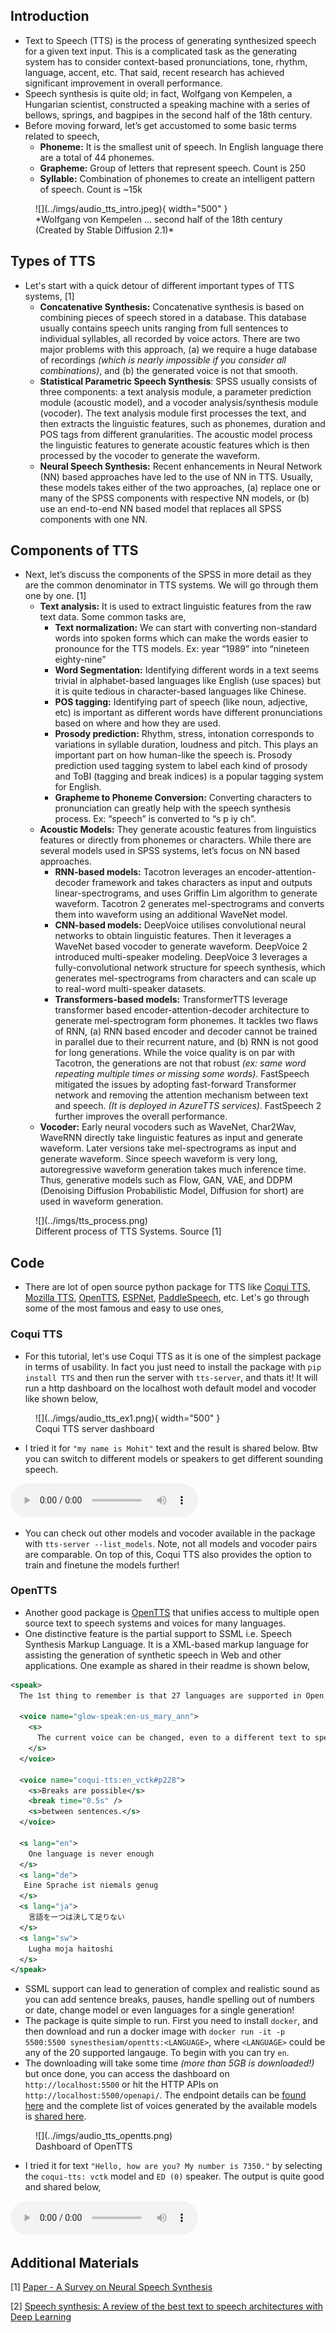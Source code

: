## Introduction

- Text to Speech (TTS) is the process of generating synthesized speech for a given text input. This is a complicated task as the generating system has to consider context-based pronunciations, tone, rhythm, language, accent, etc. That said, recent research has achieved significant improvement in overall performance.
- Speech synthesis is quite old; in fact, Wolfgang von Kempelen, a Hungarian scientist, constructed a speaking machine with a series of bellows, springs, and bagpipes in the second half of the 18th century.
- Before moving forward, let’s get accustomed to some basic terms related to speech,
  - **Phoneme:** It is the smallest unit of speech. In English language there are a total of 44 phonemes.
  - **Grapheme:** Group of letters that represent speech. Count is 250
  - **Syllable:** Combination of phonemes to create an intelligent pattern of speech. Count is ~15k

<figure markdown> 
    ![](../imgs/audio_tts_intro.jpeg){ width="500" }
    <figcaption>*Wolfgang von Kempelen ... second half of the 18th century (Created by Stable Diffusion 2.1)*</figcaption>
</figure>

## Types of TTS

- Let's start with a quick detour of different important types of TTS systems, [1]
  - **Concatenative Synthesis:** Concatenative synthesis is based on combining pieces of speech stored in a database. This database usually contains speech units ranging from full sentences to individual syllables, all recorded by voice actors. There are two major problems with this approach, (a) we require a huge database of recordings *(which is nearly impossible if you consider all combinations)*, and (b) the generated voice is not that smooth.
  - **Statistical Parametric Speech Synthesis**: SPSS usually consists of three components: a text analysis module, a parameter prediction module (acoustic model), and a vocoder analysis/synthesis module (vocoder). The text analysis module first processes the text, and then extracts the linguistic features, such as phonemes, duration and POS tags from different granularities. The acoustic model process the linguistic features to generate acoustic features which is then processed by the vocoder to generate the waveform.
  - **Neural Speech Synthesis:** Recent enhancements in Neural Network (NN) based approaches have led to the use of NN in TTS. Usually, these models takes either of the two approaches, (a) replace one or many of the SPSS components with respective NN models, or (b) use an end-to-end NN based model that replaces all SPSS components with one NN.

## Components of TTS

- Next, let’s discuss the components of the SPSS in more detail as they are the common denominator in TTS systems. We will go through them one by one. [1]
  - **Text analysis:** It is used to extract linguistic features from the raw text data. Some common tasks are,
    - **Text normalization:** We can start with converting non-standard words into spoken forms which can make the words easier to pronounce for the TTS models. Ex: year “1989” into “nineteen eighty-nine”
    - **Word Segmentation:** Identifying different words in a text seems trivial in alphabet-based languages like English (use spaces) but it is quite tedious in character-based languages like Chinese.
    - **POS tagging:** Identifying part of speech (like noun, adjective, etc) is important as different words have different pronunciations based on where and how they are used.
    - **Prosody prediction:** Rhythm, stress, intonation corresponds to variations in syllable duration, loudness and pitch. This plays an important part on how human-like the speech is. Prosody prediction used tagging system to label each kind of prosody and ToBI (tagging and break indices) is a popular tagging system for English.
    - **Grapheme to Phoneme Conversion:** Converting characters to pronunciation can greatly help with the speech synthesis process. Ex: “speech” is converted to “s p iy ch”.
  - **Acoustic Models:** They generate acoustic features from linguistics features or directly from phonemes or characters. While there are several models used in SPSS systems, let’s focus on NN based approaches.
    - **RNN-based models:** Tacotron leverages an encoder-attention-decoder framework and takes characters as input and outputs linear-spectrograms, and uses Griffin Lim algorithm to generate waveform. Tacotron 2 generates mel-spectrograms
    and converts them into waveform using an additional WaveNet model.
    - **CNN-based models:** DeepVoice utilises convolutional neural networks to obtain linguistic features. Then it leverages a WaveNet based vocoder to generate waveform. DeepVoice 2 introduced multi-speaker modeling. DeepVoice 3 leverages a fully-convolutional network structure for speech synthesis, which generates mel-spectrograms from characters and can scale up to real-word multi-speaker datasets.
    - **Transformers-based models:** TransformerTTS leverage transformer based encoder-attention-decoder architecture to generate mel-spectrogram form phonemes. It tackles two flaws of RNN, (a) RNN based encoder and decoder cannot be trained in parallel due to their recurrent nature, and (b) RNN is not good for long generations. While the voice quality is on par with Tacotron, the generations are not that robust *(ex: same word repeating multiple times or missing some words)*. FastSpeech mitigated the issues by adopting fast-forward Transformer network and removing the attention mechanism between text and speech. *(It is deployed in AzureTTS services)*. FastSpeech 2 further improves the overall performance.
  - **Vocoder:** Early neural vocoders such as WaveNet, Char2Wav, WaveRNN directly take linguistic features as input and generate waveform. Later versions take mel-spectrograms as input and generate waveform. Since speech waveform is very long, autoregressive waveform generation takes much inference time. Thus, generative models such as Flow, GAN, VAE, and DDPM (Denoising Diffusion Probabilistic Model, Diffusion for short) are used in waveform generation.

<figure markdown> 
    ![](../imgs/tts_process.png)
    <figcaption>Different process of TTS Systems. Source [1]</figcaption>
</figure>

## Code

- There are lot of open source python package for TTS like [Coqui TTS](https://github.com/coqui-ai/TTS), [Mozilla TTS](https://github.com/mozilla/TTS), [OpenTTS](https://github.com/synesthesiam/opentts), [ESPNet](https://github.com/espnet/espnet), [PaddleSpeech](https://github.com/PaddlePaddle/PaddleSpeech), etc. Let's go through some of the most famous and easy to use ones, 

### Coqui TTS

- For this tutorial, let's use Coqui TTS as it is one of the simplest package in terms of usability. In fact you just need to install the package with `pip install TTS` and then run the server with `tts-server`, and thats it! It will run a http dashboard on the localhost woth default model and vocoder like shown below, 

<figure markdown> 
    ![](../imgs/audio_tts_ex1.png){ width="500" }
    <figcaption>Coqui TTS server dashboard</figcaption>
</figure>

- I tried it for `"my name is Mohit"` text and the result is shared below. Btw you can switch to different models or speakers to get different sounding speech.

<audio controls>
  <source src="../../audio/audio_tts_coquitts_speech.wav" type="audio/wav">
Your browser does not support the audio element.
</audio>

- You can check out other models and vocoder available in the package with `tts-server --list_models`. Note, not all models and vocoder pairs are comparable. On top of this, Coqui TTS also provides the option to train and finetune the models further!

### OpenTTS

- Another good package is [OpenTTS](https://github.com/synesthesiam/opentts) that unifies access to multiple open source text to speech systems and voices for many languages.
- One distinctive feature is the partial support to SSML i.e. Speech Synthesis Markup Language. It is a XML-based markup language for assisting the generation of synthetic speech in Web and other applications. One example as shared in their readme is shown below, 

``` xml linenums="1"
<speak>
  The 1st thing to remember is that 27 languages are supported in Open TTS as of 10/13/2021 at 3pm.

  <voice name="glow-speak:en-us_mary_ann">
    <s>
      The current voice can be changed, even to a different text to speech system!
    </s>
  </voice>

  <voice name="coqui-tts:en_vctk#p228">
    <s>Breaks are possible</s>
    <break time="0.5s" />
    <s>between sentences.</s>
  </voice>

  <s lang="en">
    One language is never enough
  </s>
  <s lang="de">
   Eine Sprache ist niemals genug
  </s>
  <s lang="ja">
    言語を一つは決して足りない
  </s>
  <s lang="sw">
    Lugha moja haitoshi
  </s>
</speak>
```

- SSML support can lead to generation of complex and realistic sound as you can add sentence breaks, pauses, handle spelling out of numbers or date, change model or even languages for a single generation!
- The package is quite simple to run. First you need to install `docker`, and then download and run a docker image with `docker run -it -p 5500:5500 synesthesiam/opentts:<LANGUAGE>`, where `<LANGUAGE>` could be any of the 20 supported langauge. To begin with you can try `en`. 
- The downloading will take some time *(more than 5GB is downloaded!)* but once done, you can access the dashboard on `http://localhost:5500` or hit the HTTP APIs on `http://localhost:5500/openapi/`. The endpoint details can be [found here](https://github.com/synesthesiam/opentts#http-api-endpoints) and the complete list of voices generated by the available models is [shared here](https://synesthesiam.github.io/opentts/).

<figure markdown> 
    ![](../imgs/audio_tts_opentts.png)
    <figcaption>Dashboard of OpenTTS</figcaption>
</figure>

- I tried it for text `"Hello, how are you? My number is 7350."` by selecting the `coqui-tts: vctk` model and `ED (0)` speaker. The output is quite good and shared below, 

<audio controls>
  <source src="../../audio/audio_tts_opentts_speech.wav" type="audio/wav">
Your browser does not support the audio element.
</audio>

## Additional Materials

[1] [Paper - A Survey on Neural Speech Synthesis](https://arxiv.org/pdf/2106.15561.pdf)

[2] [Speech synthesis: A review of the best text to speech architectures with Deep Learning](https://theaisummer.com/text-to-speech/)